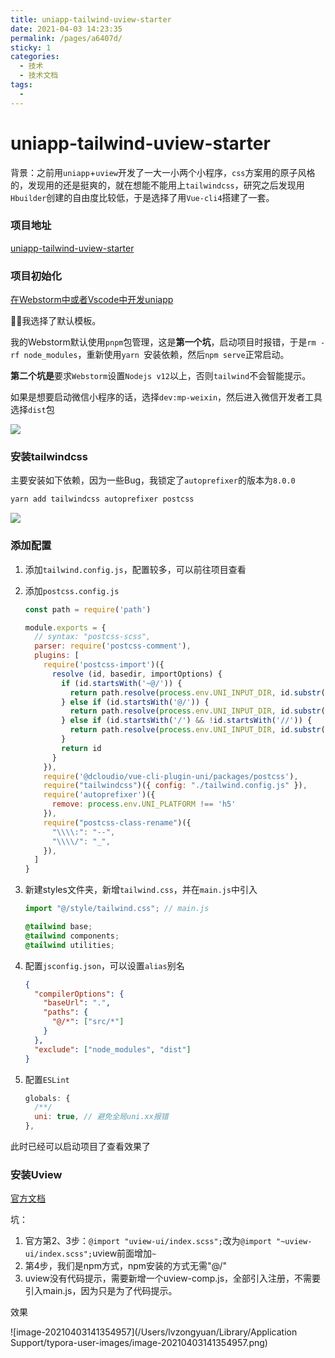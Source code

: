 ```yaml
---
title: uniapp-tailwind-uview-starter
date: 2021-04-03 14:23:35
permalink: /pages/a6407d/
sticky: 1
categories:
  - 技术
  - 技术文档
tags:
  - 
---
```

# uniapp-tailwind-uview-starter

背景：之前用`uniapp`+`uview`开发了一大一小两个小程序，`css`方案用的原子风格的，发现用的还是挺爽的，就在想能不能用上`tailwindcss`，研究之后发现用`Hbuilder`创建的自由度比较低，于是选择了用`Vue-cli4`搭建了一套。

<!-- more -->

### 项目地址

[uniapp-tailwind-uview-starter](https://github.com/xlzy520/uniapp-tailwind-uview-starter)

### 项目初始化

[在Webstorm中或者Vscode中开发uniapp](https://ask.dcloud.net.cn/article/36307)

我选择了默认模板。

我的Webstorm默认使用`pnpm`包管理，这是**第一个坑**，启动项目时报错，于是`rm -rf node_modules`，重新使用`yarn `安装依赖，然后`npm serve`正常启动。

**第二个坑是**要求`Webstorm`设置`Nodejs v12`以上，否则`tailwind`不会智能提示。

如果是想要启动微信小程序的话，选择`dev:mp-weixin`，然后进入微信开发者工具选择`dist`包

![](https://i0.hdslb.com/bfs/album/4dd0df9f0f40695d357731927c561a66d9ca6eaf.png)



### 安装tailwindcss

主要安装如下依赖，因为一些Bug，我锁定了`autoprefixer`的版本为`8.0.0`

```bash
yarn add tailwindcss autoprefixer postcss
```

![](https://i0.hdslb.com/bfs/album/9d89a0259211d652533456de275cbfbde8fd9510.png)



### 添加配置

1. 添加`tailwind.config.js`，配置较多，可以前往项目查看

2. 添加`postcss.config.js`

   ```js
   const path = require('path')
   
   module.exports = {
     // syntax: "postcss-scss",
     parser: require('postcss-comment'),
     plugins: [
       require('postcss-import')({
         resolve (id, basedir, importOptions) {
           if (id.startsWith('~@/')) {
             return path.resolve(process.env.UNI_INPUT_DIR, id.substr(3))
           } else if (id.startsWith('@/')) {
             return path.resolve(process.env.UNI_INPUT_DIR, id.substr(2))
           } else if (id.startsWith('/') && !id.startsWith('//')) {
             return path.resolve(process.env.UNI_INPUT_DIR, id.substr(1))
           }
           return id
         }
       }),
       require('@dcloudio/vue-cli-plugin-uni/packages/postcss'),
       require("tailwindcss")({ config: "./tailwind.config.js" }),
       require('autoprefixer')({
         remove: process.env.UNI_PLATFORM !== 'h5'
       }),
       require("postcss-class-rename")({
         "\\\\:": "--",
         "\\\\/": "_",
       }),
     ]
   }
   ```

3. 新建styles文件夹，新增`tailwind.css`，并在`main.js`中引入

   ```js
   import "@/style/tailwind.css"; // main.js
   ```

   

   ```css
   @tailwind base;
   @tailwind components;
   @tailwind utilities;
   ```

4. 配置`jsconfig.json`，可以设置`alias`别名

   ```json
   {
     "compilerOptions": {
       "baseUrl": ".",
       "paths": {
         "@/*": ["src/*"]
       }
     },
     "exclude": ["node_modules", "dist"]
   }
   ```

5. 配置`ESLint`

   ```js
   globals: {
     /**/
     uni: true, // 避免全局uni.xx报错
   },
   ```



此时已经可以启动项目了查看效果了



### 安装Uview

[官方文档](https://github.com/YanxinNet/uView)

坑：

1. 官方第2、3步：`@import "uview-ui/index.scss";`改为`@import "~uview-ui/index.scss";`uview前面增加`~`
2. 第4步，我们是npm方式，npm安装的方式无需"@/"
3. uview没有代码提示，需要新增一个uview-comp.js，全部引入注册，不需要引入main.js，因为只是为了代码提示。

效果

![image-20210403141354957](/Users/lvzongyuan/Library/Application Support/typora-user-images/image-20210403141354957.png)
